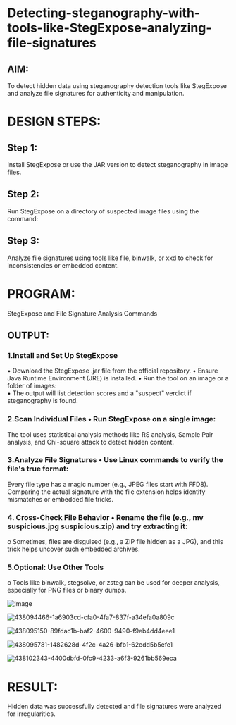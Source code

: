 # Detecting-steganography-with-tools-like-StegExpose-analyzing-file-signatures
## AIM:
To detect hidden data using steganography detection tools like StegExpose and analyze file signatures for authenticity and manipulation.

# DESIGN STEPS:
## Step 1:
Install StegExpose or use the JAR version to detect steganography in image files.

## Step 2:
Run StegExpose on a directory of suspected image files using the command:

## Step 3:
Analyze file signatures using tools like file, binwalk, or xxd to check for inconsistencies or embedded content.

# PROGRAM:
StegExpose and File Signature Analysis Commands

## OUTPUT:
### 1.Install and Set Up StegExpose
• Download the StegExpose .jar file from the official repository. • Ensure Java Runtime Environment (JRE) is installed. • Run the tool on an image or a folder of images:\
• The output will list detection scores and a "suspect" verdict if steganography is found.

### 2.Scan Individual Files • Run StegExpose on a single image:
The tool uses statistical analysis methods like RS analysis, Sample Pair analysis, and Chi-square attack to detect hidden content.

### 3.Analyze File Signatures • Use Linux commands to verify the file's true format:
Every file type has a magic number (e.g., JPEG files start with FFD8). Comparing the actual signature with the file extension helps identify mismatches or embedded file tricks.

### 4. Cross-Check File Behavior • Rename the file (e.g., mv suspicious.jpg suspicious.zip) and try extracting it:
o Sometimes, files are disguised (e.g., a ZIP file hidden as a JPG), and this trick helps uncover such embedded archives.

### 5.Optional: Use Other Tools
o Tools like binwalk, stegsolve, or zsteg can be used for deeper analysis, especially for PNG files or binary dumps.

![image](https://github.com/user-attachments/assets/bcca4ee9-42f3-490e-ab65-e160c8ac0794)

![438094466-1a6903cd-cfa0-4fa7-837f-a34efa0a809c](https://github.com/user-attachments/assets/f4a36b69-b9ea-4319-b828-ae2123b19d6f)


![438095150-89fdac1b-baf2-4600-9490-f9eb4dd4eee1](https://github.com/user-attachments/assets/6fedf058-d672-4bbd-ac2c-5899800cc897)

![438095781-1482628d-4f2c-4a26-bfb1-62edd5b5efe1](https://github.com/user-attachments/assets/e266a1e1-d4fe-4209-bf15-71ec359aac89)


![438102343-4400dbfd-0fc9-4233-a6f3-9261bb569eca](https://github.com/user-attachments/assets/ebedee28-3a7d-4437-8cce-a3a664625983)



# RESULT:
Hidden data was successfully detected and file signatures were analyzed for irregularities.
